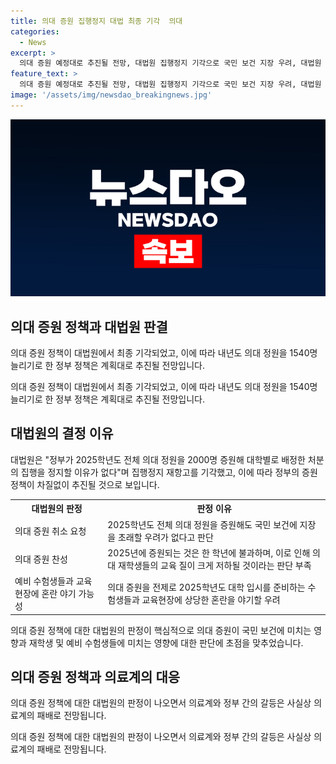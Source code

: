 ```yaml
---
title: 의대 증원 집행정지 대법 최종 기각  의대
categories:
  - News
excerpt: >
  의대 증원 예정대로 추진될 전망, 대법원 집행정지 기각으로 국민 보건 지장 우려, 대법원 의대 증원 중단시 직격탄, 재학생 교육 품질 저하 우려, 의대 증원 중단 시 혼란 우려, 재판결과 의료계 패배 전망. 의대 증원에 대한 혼란과 우려가 있음에도 불구하고 대법원의 집행정지 기각으로 정부의 정책이 차질 없이 추진될 것으로 보인다. (150자)
feature_text: >
  의대 증원 예정대로 추진될 전망, 대법원 집행정지 기각으로 국민 보건 지장 우려, 대법원 의대 증원 중단시 직격탄, 재학생 교육 품질 저하 우려, 의대 증원 중단 시 혼란 우려, 재판결과 의료계 패배 전망. 의대 증원에 대한 혼란과 우려가 있음에도 불구하고 대법원의 집행정지 기각으로 정부의 정책이 차질 없이 추진될 것으로 보인다. (150자)
image: '/assets/img/newsdao_breakingnews.jpg'
---
```


<p><img src="/assets/img/newsdao_breakingnews.jpg" alt="implanttips 속보" /></p>

<h2 data-ke-size="size26">의대 증원 정책과 대법원 판결</h2>

<p data-ke-size="size16">의대 증원 정책이 대법원에서 최종 기각되었고, 이에 따라 내년도 의대 정원을 1540명 늘리기로 한 정부 정책은 계획대로 추진될 전망입니다.</p>

<p data-ke-size="size16">의대 증원 정책이 대법원에서 최종 기각되었고, 이에 따라 내년도 의대 정원을 1540명 늘리기로 한 정부 정책은 계획대로 추진될 전망입니다.</p>

<h2 data-ke-size="size26">대법원의 결정 이유</h2>

<p data-ke-size="size16">대법원은 "정부가 2025학년도 전체 의대 정원을 2000명 증원해 대학별로 배정한 처분의 집행을 정지할 이유가 없다"며 집행정지 재항고를 기각했고, 이에 따라 정부의 증원 정책이 차질없이 추진될 것으로 보입니다.</p>

<table>
    <tr>
        <th>대법원의 판정</th>
        <th>판정 이유</th>
    </tr>
    <tr>
        <td>의대 증원 취소 요청</td>
        <td>2025학년도 전체 의대 정원을 증원해도 국민 보건에 지장을 초래할 우려가 없다고 판단</td>
    </tr>
    <tr>
        <td>의대 증원 찬성</td>
        <td>2025년에 증원되는 것은 한 학년에 불과하며, 이로 인해 의대 재학생들의 교육 질이 크게 저하될 것이라는 판단 부족</td>
    </tr>
    <tr>
        <td>예비 수험생들과 교육현장에 혼란 야기 가능성</td>
        <td>의대 증원을 전제로 2025학년도 대학 입시를 준비하는 수험생들과 교육현장에 상당한 혼란을 야기할 우려</td>
    </tr>
</table>

<p data-ke-size="size16">의대 증원 정책에 대한 대법원의 판정이 핵심적으로 의대 증원이 국민 보건에 미치는 영향과 재학생 및 예비 수험생들에 미치는 영향에 대한 판단에 초점을 맞추었습니다.</p>

<h2 data-ke-size="size26">의대 증원 정책과 의료계의 대응</h2>

<p data-ke-size="size16">의대 증원 정책에 대한 대법원의 판정이 나오면서 의료계와 정부 간의 갈등은 사실상 의료계의 패배로 전망됩니다.</p>

<p data-ke-size="size16">의대 증원 정책에 대한 대법원의 판정이 나오면서 의료계와 정부 간의 갈등은 사실상 의료계의 패배로 전망됩니다.</p>

